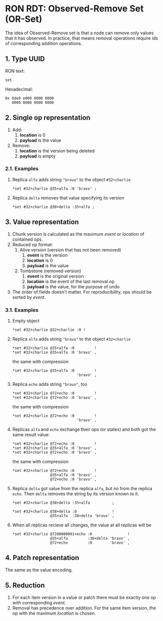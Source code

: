 # RON RDT: Observed-Remove Set (OR-Set)

The idea of Observed-Remove set is that a node can remove only values that it
has observed.
In practice, that means removal operations require ids of corresponding addition
operations.

## 1. Type UUID

RON text:
```
set
```

Hexadecimal:
```
0x 0de9 e000 0000 0000
   0000 0000 0000 0000
```

## 2. Single op representation

1.  Add:
    1.  **location** is 0
    2.  **payload** is the value
2.  Remove:
    1.  **location** is the version being deleted
    2.  **payload** is empty

### 2.1. Examples

1.  Replica `alfa` adds string `"bravo"` to the object `#32+charlie`

        *set #32+charlie @35+alfa :0 'bravo' ;

2.  Replica `delta` removes that value specifying its version

        *set #32+charlie @38+delta :35+alfa ;

## 3. Value representation

1.  Chunk version is calculated as the maximum *event* or *location* of
    contained ops.
2.  Reduced op format:
    1.  Alive version (version that has not been removed)
        1.  **event** is the version
        2.  **location** is 0
        3.  **payload** is the value
    2.  Tombstone (removed version)
        1.  **event** is the original version
        2.  **location** is the event of the last removal op
        3.  **payload** is the value, for the purpose of undo
3.  The order of fields doesn't matter.
    For reproducibility, ops should be sorted by *event*.

### 3.1. Examples

1.  Empty object

        *set #32+charlie @32+charlie :0 !

2.  Replica `alfa` adds string `"bravo"` to the object `#32+charlie`

        *set #32+charlie @35+alfa :0         !
        *set #32+charlie @35+alfa :0 'bravo' ,

    the same with compression

        *set #32+charlie @35+alfa :0         !
                                     'bravo' ,

3.  Replica `echo` adds string `"bravo"`, too

        *set #32+charlie @72+echo :0         !
        *set #32+charlie @72+echo :0 'bravo' ,

    the same with compression

        *set #32+charlie @72+echo :0         !
                                     'bravo' ,

4.  Replicas `alfa` and `echo` exchange their ops (or states) and both got the
    same result value:

        *set #32+charlie @72+echo :0         !
        *set #32+charlie @35+alfa :0 'bravo' ,
        *set #32+charlie @72+echo :0 'bravo' ,

    the same with compression

        *set #32+charlie @72+echo :0         !
                         @35+alfa :0 'bravo' ,
                         @72+echo :0 'bravo' ,

5.  Replica `delta` got value from the replica `alfa`, but no from the replica
    `echo`. Then `delta` removes the string by its version known to it.

        *set #32+charlie @38+delta :35+alfa          ;

        *set #32+charlie @38+delta :0                !
                         @35+alfa  :38+delta 'bravo' ,

6.  When all replicas recieve all changes, the value at all replicas will be

        *set #32+charlie @7200000001+echo :0                !
                         @35+alfa         :38+delta 'bravo' ,
                         @72+echo         :0        'bravo' ,

## 4. Patch representation

The same as the value encoding.

## 5. Reduction

1.  For each item version in a value or patch there must be exactly one op with
    corresponding *event*.
2.  Removal has precedence over addition.
    For the same item version, the op with the maximum *location* is chosen.
